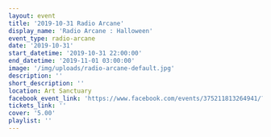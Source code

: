 ```yaml
---
layout: event
title: '2019-10-31 Radio Arcane'
display_name: 'Radio Arcane : Halloween'
event_type: radio-arcane
date: '2019-10-31'
start_datetime: '2019-10-31 22:00:00'
end_datetime: '2019-11-01 03:00:00'
image: '/img/uploads/radio-arcane-default.jpg'
description: ''
short_description: ''
location: Art Sanctuary
facebook_event_link: 'https://www.facebook.com/events/375211813264941/?event_time_id=375211829931606'
tickets_link: ''
cover: '5.00'
playlist: ''
---
```

